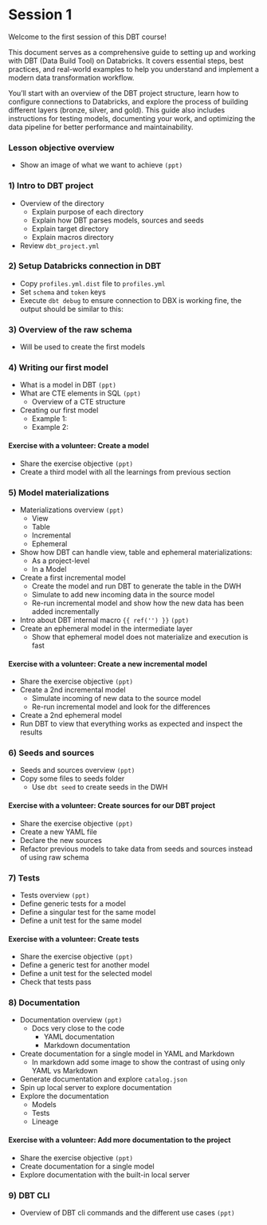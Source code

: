# Session 1 

Welcome to the first session of this DBT course! 

This document serves as a comprehensive guide to setting up and working with DBT (Data Build Tool) on Databricks. It covers essential steps, best practices, and real-world examples to help you understand and implement a modern data transformation workflow.

You’ll start with an overview of the DBT project structure, learn how to configure connections to Databricks, and explore the process of building different layers (bronze, silver, and gold). This guide also includes instructions for testing models, documenting your work, and optimizing the data pipeline for better performance and maintainability.

### Lesson objective overview

 - Show an image of what we want to achieve `(ppt)`

### 1) Intro to DBT project

- Overview of the directory
  - Explain purpose of each directory
  - Explain how DBT parses models, sources and seeds
  - Explain target directory 
  - Explain macros directory
- Review `dbt_project.yml`

### 2) Setup Databricks connection in DBT

- Copy `profiles.yml.dist` file to `profiles.yml`
- Set `schema` and `token` keys
- Execute `dbt debug` to ensure connection to DBX is working fine, the output should be similar to this:

### 3) Overview of the raw schema 

 - Will be used to create the first models

### 4) Writing our first model

 - What is a model in DBT `(ppt)`
 - What are CTE elements in SQL `(ppt)`
   - Overview of a CTE structure
 - Creating our first model
   - Example 1:
   - Example 2:

#### Exercise with a volunteer: Create a model

 - Share the exercise objective `(ppt)`
 - Create a third model with all the learnings from previous section

### 5) Model materializations

 - Materializations overview `(ppt)`
   - View
   - Table
   - Incremental
   - Ephemeral
 - Show how DBT can handle view, table and ephemeral materializations:
   - As a project-level
   - In a Model
 - Create a first incremental model
   - Create the model and run DBT to generate the table in the DWH
   - Simulate to add new incoming data in the source model
   - Re-run incremental model and show how the new data has been added incrementally
 - Intro about DBT internal macro `{{ ref('') }}` `(ppt)`
 - Create an ephemeral model in the intermediate layer
   - Show that ephemeral model does not materialize and execution is fast

#### Exercise with a volunteer: Create a new incremental model

 - Share the exercise objective `(ppt)`
 - Create a 2nd incremental model
   - Simulate incoming of new data to the source model
   - Re-run incremental model and look for the differences
 - Create a 2nd ephemeral model
 - Run DBT to view that everything works as expected and inspect the results

### 6) Seeds and sources

 - Seeds and sources overview `(ppt)`
 - Copy some files to seeds folder
   - Use `dbt seed` to create seeds in the DWH

#### Exercise with a volunteer: Create sources for our DBT project

 - Share the exercise objective `(ppt)`
 - Create a new YAML file
 - Declare the new sources
 - Refactor previous models to take data from seeds and sources instead of using raw schema

### 7) Tests

 - Tests overview `(ppt)`
 - Define generic tests for a model
 - Define a singular test for the same model
 - Define a unit test for the same model

#### Exercise with a volunteer: Create tests

 - Share the exercise objective `(ppt)`
 - Define a generic test for another model
 - Define a unit test for the selected model
 - Check that tests pass

### 8) Documentation

 - Documentation overview `(ppt)`
   - Docs very close to the code
     - YAML documentation
     - Markdown documentation
 - Create documentation for a single model in YAML and Markdown
   - In markdown add some image to show the contrast of using only YAML vs Markdown
 - Generate documentation and explore `catalog.json`
 - Spin up local server to explore documentation
 - Explore the documentation
   - Models
   - Tests
   - Lineage

#### Exercise with a volunteer: Add more documentation to the project

 - Share the exercise objective `(ppt)`
 - Create documentation for a single model
 - Explore documentation with the built-in local server

### 9) DBT CLI

 - Overview of DBT cli commands and the different use cases `(ppt)`